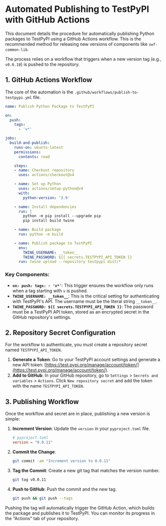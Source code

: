 # Automated Publishing to TestPyPI with GitHub Actions

This document details the procedure for automatically publishing Python packages to TestPyPI using a GitHub Actions workflow. This is the recommended method for releasing new versions of components like `swf-common-lib`.

The process relies on a workflow that triggers when a new version tag (e.g., `v0.0.10`) is pushed to the repository.

## 1. GitHub Actions Workflow

The core of the automation is the `.github/workflows/publish-to-testpypi.yml` file.

```yaml
name: Publish Python Package to TestPyPI

on:
  push:
    tags:
      - 'v*'

jobs:
  build-and-publish:
    runs-on: ubuntu-latest
    permissions:
      contents: read

    steps:
    - name: Checkout repository
      uses: actions/checkout@v4

    - name: Set up Python
      uses: actions/setup-python@v4
      with:
        python-version: '3.9'

    - name: Install dependencies
      run: |
        python -m pip install --upgrade pip
        pip install build twine

    - name: Build package
      run: python -m build

    - name: Publish package to TestPyPI
      env:
        TWINE_USERNAME: __token__
        TWINE_PASSWORD: ${{ secrets.TESTPYPI_API_TOKEN }}
      run: twine upload --repository testpypi dist/*
```

### Key Components:

- **`on: push: tags: - 'v*'`**: This trigger ensures the workflow only runs when a tag starting with `v` is pushed.
- **`TWINE_USERNAME: __token__`**: This is the critical setting for authenticating with TestPyPI's API. The username must be the literal string `__token__`.
- **`TWINE_PASSWORD: ${{ secrets.TESTPYPI_API_TOKEN }}`**: The password must be a TestPyPI API token, stored as an encrypted secret in the GitHub repository's settings.

## 2. Repository Secret Configuration

For the workflow to authenticate, you must create a repository secret named `TESTPYPI_API_TOKEN`.

1.  **Generate a Token**: Go to your TestPyPI account settings and generate a new API token: [https://test.pypi.org/manage/account/token/](https://test.pypi.org/manage/account/token/).
2.  **Add to GitHub**: In your GitHub repository, go to `Settings` > `Secrets and variables` > `Actions`. Click `New repository secret` and add the token with the name `TESTPYPI_API_TOKEN`.

## 3. Publishing Workflow

Once the workflow and secret are in place, publishing a new version is simple:

1.  **Increment Version**: Update the `version` in your `pyproject.toml` file.
    ```toml
    # pyproject.toml
    version = "0.0.11"
    ```
2.  **Commit the Change**:
    ```bash
    git commit -am "Increment version to 0.0.11"
    ```
3.  **Tag the Commit**: Create a new git tag that matches the version number.
    ```bash
    git tag v0.0.11
    ```
4.  **Push to GitHub**: Push the commit and the new tag.
    ```bash
    git push && git push --tags
    ```

Pushing the tag will automatically trigger the GitHub Action, which builds the package and publishes it to TestPyPI. You can monitor its progress in the "Actions" tab of your repository.
